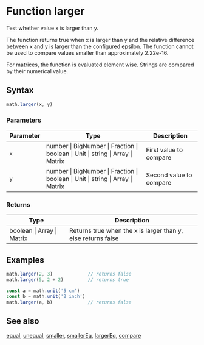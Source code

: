 <!-- Note: This file is automatically generated from source code comments. Changes made in this file will be overridden. -->

# Function larger

Test whether value x is larger than y.

The function returns true when x is larger than y and the relative
difference between x and y is larger than the configured epsilon. The
function cannot be used to compare values smaller than approximately 2.22e-16.

For matrices, the function is evaluated element wise.
Strings are compared by their numerical value.


## Syntax

```js
math.larger(x, y)
```

### Parameters

Parameter | Type | Description
--------- | ---- | -----------
`x` | number &#124; BigNumber &#124; Fraction &#124; boolean &#124; Unit &#124; string &#124; Array &#124; Matrix | First value to compare
`y` | number &#124; BigNumber &#124; Fraction &#124; boolean &#124; Unit &#124; string &#124; Array &#124; Matrix | Second value to compare

### Returns

Type | Description
---- | -----------
boolean &#124; Array &#124; Matrix | Returns true when the x is larger than y, else returns false


## Examples

```js
math.larger(2, 3)             // returns false
math.larger(5, 2 + 2)         // returns true

const a = math.unit('5 cm')
const b = math.unit('2 inch')
math.larger(a, b)             // returns false
```


## See also

[equal](equal.md),
[unequal](unequal.md),
[smaller](smaller.md),
[smallerEq](smallerEq.md),
[largerEq](largerEq.md),
[compare](compare.md)
